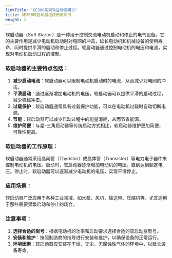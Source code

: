 ```yaml
---
linkTitle: "GE300系列软启动说明书"
title: GE300软启动器柜使用说明书
weight: 1
---
```


软启动器（Soft Starter）是一种用于控制交流电动机启动和停止的电气设备。它的主要作用是减少电动机启动时对电网的冲击，延长电动机和机械设备的使用寿命，同时提供平滑的启动和停止过程。软启动器通过控制电动机的电压和电流，实现对电动机启动过程的控制。

### 软启动器的主要特点包括：
1. **减少启动电流**：软启动器可以限制电动机启动时的电流，从而减少对电网的冲击。
2. **平滑启动**：通过逐渐增加电动机的电压，软启动器可以提供平滑的启动过程，减少机械冲击。
3. **过载保护**：软启动器通常具有过载保护功能，可以在电动机过载时自动切断电源。
4. **节能**：软启动器可以减少启动过程中的能量消耗，从而节省能源。
5. **维护简便**：与星-三角启动器等传统启动方式相比，软启动器维护更加简便，可靠性更高。

### 软启动器的工作原理：
软启动器通常采用晶闸管（Thyristor）或晶体管（Transistor）等电力电子器件来控制电动机的电压。启动时，软启动器逐渐增加电动机的电压，直到达到额定电压。停止时，软启动器可以逐渐减少电动机的电压，实现平滑停止。

### 应用场景：
软启动器广泛应用于各种工业领域，如水泵、风机、输送带、压缩机等，尤其适用于那些需要频繁启动和停止的场合。

### 注意事项：
1. **选择合适的型号**：根据电动机的功率和启动要求选择合适的软启动器型号。
2. **安装和维护**：按照制造商的指导进行安装和维护，以确保设备的正常运行。
3. **环境因素**：软启动器应安装在干燥、无尘、无腐蚀性气体的环境中，以延长设备寿命。

